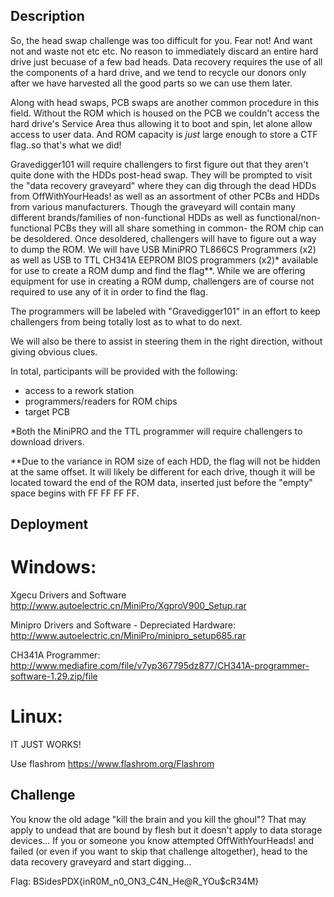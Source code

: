 ## Description  

So, the head swap challenge was too difficult for you.  Fear not!  And want not and waste not etc etc.  No reason to immediately 
discard an entire hard drive just becuase of a few bad heads.  Data recovery requires the use of all the components of a
hard drive, and we tend to recycle our donors only after we have harvested all the good parts so we can use them later.

Along with head swaps, PCB swaps are another common procedure in this field.  Without the ROM which is housed on the PCB we couldn't access the hard drive's Service Area thus
allowing it to boot and spin, let alone allow access to user data.  And ROM capacity is *just* large enough to store a CTF flag..so that's
what we did!    

Gravedigger101 will require challengers to first figure out that they aren't quite done with the HDDs post-head swap.
They will be prompted to visit the "data recovery graveyard" where they can dig through the dead HDDs from OffWithYourHeads! as 
well as an assortment of other PCBs and HDDs from various manufacturers.  Though the graveyard will contain many different 
brands/families of non-functional HDDs as well as functional/non-functional PCBs they will all share something in common- the ROM 
chip can be desoldered.  Once desoldered, challengers will have to figure out a way to dump the ROM.  We will have 
USB MiniPRO TL866CS Programmers (x2) as well as USB to TTL CH341A EEPROM BIOS programmers (x2)* available for use to create a 
ROM dump and find the flag**.  While we are offering equipment for use in creating a ROM dump, challengers are of course not 
required to use any of it in order to find the flag.  

The programmers will be labeled with "Gravedigger101" in an effort to keep challengers from being totally lost as to what to do next.

We will also be there to assist in steering them in the right direction, without giving obvious clues.

In total, participants will be provided with the following:

* access to a rework station
* programmers/readers for ROM chips
* target PCB


*Both the MiniPRO and the TTL programmer will require challengers to download drivers.  

**Due to the variance in ROM size of each HDD, the flag will not be hidden at the same offset.  It will likely be 
different for each drive, though it will be located toward the end of the ROM data, inserted just before the "empty" space 
begins with FF FF FF FF. 

## Deployment

# Windows:

Xgecu Drivers and Software
http://www.autoelectric.cn/MiniPro/XgproV900_Setup.rar

Minipro Drivers and Software - Depreciated Hardware:
http://www.autoelectric.cn/MiniPro/minipro_setup685.rar

CH341A Programmer:
http://www.mediafire.com/file/v7yp367795dz877/CH341A-programmer-software-1.29.zip/file

# Linux:

IT JUST WORKS!

Use flashrom
https://www.flashrom.org/Flashrom


## Challenge

You know the old adage "kill the brain and you kill the ghoul"?  That may apply to undead that are bound by flesh but it doesn't 
apply to data storage devices... If you or someone you know attempted OffWithYourHeads! and failed (or even if you want to skip that 
challenge altogether), head to the data recovery graveyard and start digging...


Flag: BSidesPDX{inR0M_n0_ON3_C4N_He@R_YOu$cR34M}

